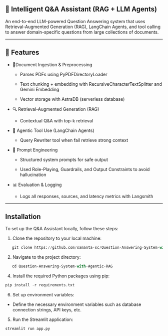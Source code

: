 
## 🧠 Intelligent Q&A Assistant (RAG + LLM Agents)

An end-to-end LLM-powered Question Answering system that uses Retrieval-Augmented Generation (RAG), LangChain Agents, and tool calling to answer domain-specific questions from large collections of documents.

---


## 🚀 Features

- 📄Document Ingestion & Preprocessing


  - Parses PDFs using PyPDFDirectoryLoader

  - Text chunking + embedding with RecursiveCharacterTextSplitter and Gemini Embedding 

  - Vector storage with AstraDB (serverless database)

- 🔍 Retrieval-Augmented Generation (RAG)

  - Contextual Q&A with top-k retrieval

- 🤖 Agentic Tool Use (LangChain Agents)

  - Query Rewriter tool when fail retrieve strong context

- 📝 Prompt Engineering 

    - Structured system prompts for safe output

    - Used Role-Playing, Guardrails, and Output Constraints to avoid hallucination

- 📊 Evaluation & Logging

  - Logs all responses, sources, and latency metrics with Langsmith

---

## Installation
To set up the Q&A Assistant locally, follow these steps:

1. Clone the repository to your local machine:
```python
   git clone https://github.com/samanta-sc/Question-Answering-System-with-Agentic-RAG.git
```
2. Navigate to the project directory:
```python
   cd Question-Answering-System-with-Agentic-RAG
```
4. Install the required Python packages using pip:
```python
pip install -r requirements.txt
```
6. Set up environment variables:
  - Define the necessary environment variables such as database connection strings, API keys, etc.
5. Run the Streamlit application:
```
streamlit run app.py
```
